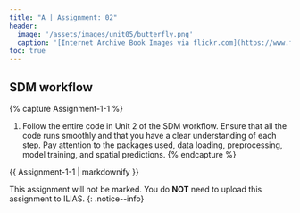 ```yaml
---
title: "A | Assignment: 02"
header:
  image: '/assets/images/unit05/butterfly.png'
  caption: '[Internet Archive Book Images via flickr.com](https://www.flickr.com/photos/internetarchivebookimages/page7) [public domain](https://creativecommons.org/publicdomain/zero/1.0/){:target="_blank"}'
toc: true
---
```



## SDM workflow
{% capture Assignment-1-1 %}
1. Follow the entire code in Unit 2 of the SDM workflow. Ensure that all the code runs smoothly and that you have a clear understanding of each step. Pay attention to the packages used, data loading, preprocessing, model training, and spatial predictions.
{% endcapture %}
<div class="notice--success">
  {{ Assignment-1-1 | markdownify }}
</div>


This assignment will not be marked. You do **NOT** need to upload this assignment to ILIAS.
{: .notice--info}






